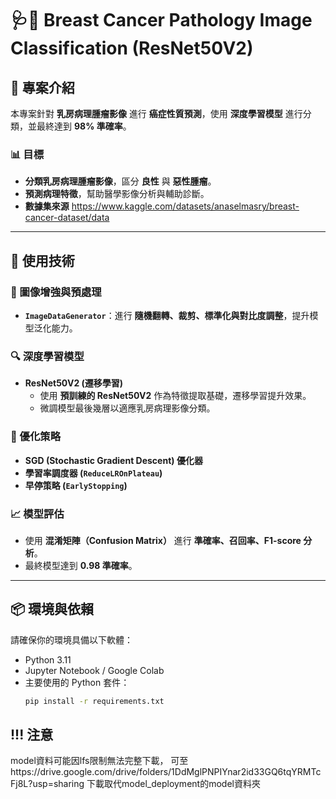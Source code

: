# 🩺🔬 Breast Cancer Pathology Image Classification (ResNet50V2)

## 📖 專案介紹
本專案針對 **乳房病理腫瘤影像** 進行 **癌症性質預測**，使用 **深度學習模型** 進行分類，並最終達到 **98% 準確率**。

### 📊 目標
- **分類乳房病理腫瘤影像**，區分 **良性** 與 **惡性腫瘤**。
- **預測病理特徵**，幫助醫學影像分析與輔助診斷。
- **數據集來源**
https://www.kaggle.com/datasets/anaselmasry/breast-cancer-dataset/data
---

## 🚀 **使用技術**
### **🔹 圖像增強與預處理**
- **`ImageDataGenerator`**：進行 **隨機翻轉、裁剪、標準化與對比度調整**，提升模型泛化能力。

### **🔍 深度學習模型**
- **ResNet50V2 (遷移學習)**
  - 使用 **預訓練的 ResNet50V2** 作為特徵提取基礎，遷移學習提升效果。
  - 微調模型最後幾層以適應乳房病理影像分類。

### **🎯 優化策略**
- **SGD (Stochastic Gradient Descent) 優化器**
- **學習率調度器 (`ReduceLROnPlateau`)**
- **早停策略 (`EarlyStopping`)**

### **📈 模型評估**
- 使用 **混淆矩陣（Confusion Matrix）** 進行 **準確率、召回率、F1-score 分析**。
- 最終模型達到 **0.98 準確率**。

---

## 📦 **環境與依賴**
請確保你的環境具備以下軟體：
- Python 3.11
- Jupyter Notebook / Google Colab
- 主要使用的 Python 套件：
  ```bash
  pip install -r requirements.txt
   ```
## !!! **注意**
model資料可能因lfs限制無法完整下載，
可至https://drive.google.com/drive/folders/1DdMglPNPIYnar2id33GQ6tqYRMTcFj8L?usp=sharing 
下載取代model_deployment的model資料夾


